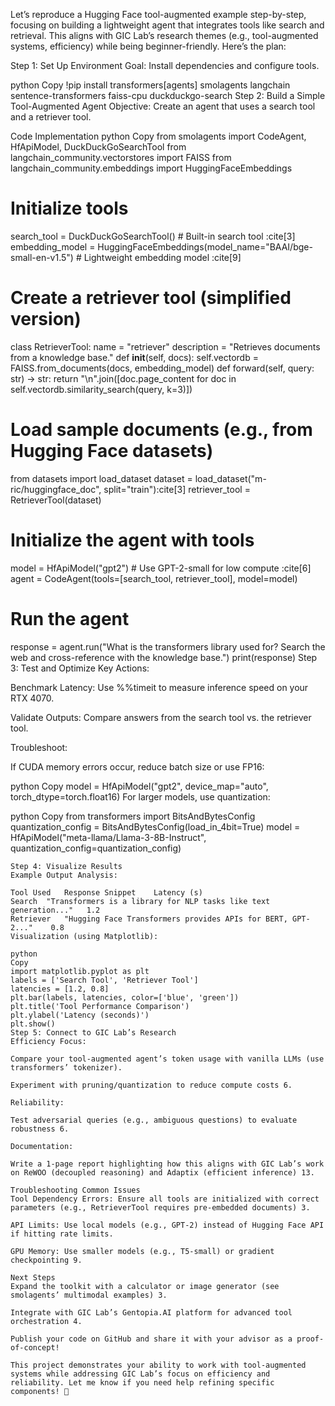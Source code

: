 Let’s reproduce a Hugging Face tool-augmented example step-by-step, focusing on building a lightweight agent that integrates tools like search and retrieval. This aligns with GIC Lab’s research themes (e.g., tool-augmented systems, efficiency) while being beginner-friendly. Here’s the plan:

Step 1: Set Up Environment
Goal: Install dependencies and configure tools.

python
Copy
!pip install transformers[agents] smolagents langchain sentence-transformers faiss-cpu duckduckgo-search
Step 2: Build a Simple Tool-Augmented Agent
Objective: Create an agent that uses a search tool and a retriever tool.

Code Implementation
python
Copy
from smolagents import CodeAgent, HfApiModel, DuckDuckGoSearchTool
from langchain_community.vectorstores import FAISS
from langchain_community.embeddings import HuggingFaceEmbeddings

# Initialize tools
search_tool = DuckDuckGoSearchTool()  # Built-in search tool :cite[3]
embedding_model = HuggingFaceEmbeddings(model_name="BAAI/bge-small-en-v1.5")  # Lightweight embedding model :cite[9]

# Create a retriever tool (simplified version)
class RetrieverTool:
    name = "retriever"
    description = "Retrieves documents from a knowledge base."
    def __init__(self, docs):
        self.vectordb = FAISS.from_documents(docs, embedding_model)
    def forward(self, query: str) -> str:
        return "\n".join([doc.page_content for doc in self.vectordb.similarity_search(query, k=3)])

# Load sample documents (e.g., from Hugging Face datasets)
from datasets import load_dataset
dataset = load_dataset("m-ric/huggingface_doc", split="train"):cite[3]
retriever_tool = RetrieverTool(dataset)

# Initialize the agent with tools
model = HfApiModel("gpt2")  # Use GPT-2-small for low compute :cite[6]
agent = CodeAgent(tools=[search_tool, retriever_tool], model=model)

# Run the agent
response = agent.run("What is the transformers library used for? Search the web and cross-reference with the knowledge base.")
print(response)
Step 3: Test and Optimize
Key Actions:

Benchmark Latency: Use %%timeit to measure inference speed on your RTX 4070.

Validate Outputs: Compare answers from the search tool vs. the retriever tool.

Troubleshoot:

If CUDA memory errors occur, reduce batch size or use FP16:

python
Copy
model = HfApiModel("gpt2", device_map="auto", torch_dtype=torch.float16)
For larger models, use quantization:

python
Copy
from transformers import BitsAndBytesConfig
quantization_config = BitsAndBytesConfig(load_in_4bit=True)
model = HfApiModel("meta-llama/Llama-3-8B-Instruct", quantization_config=quantization_config)
``` :cite[9]
Step 4: Visualize Results
Example Output Analysis:

Tool Used	Response Snippet	Latency (s)
Search	"Transformers is a library for NLP tasks like text generation..."	1.2
Retriever	"Hugging Face Transformers provides APIs for BERT, GPT-2..."	0.8
Visualization (using Matplotlib):

python
Copy
import matplotlib.pyplot as plt
labels = ['Search Tool', 'Retriever Tool']
latencies = [1.2, 0.8]
plt.bar(labels, latencies, color=['blue', 'green'])
plt.title('Tool Performance Comparison')
plt.ylabel('Latency (seconds)')
plt.show()
Step 5: Connect to GIC Lab’s Research
Efficiency Focus:

Compare your tool-augmented agent’s token usage with vanilla LLMs (use transformers’ tokenizer).

Experiment with pruning/quantization to reduce compute costs 6.

Reliability:

Test adversarial queries (e.g., ambiguous questions) to evaluate robustness 6.

Documentation:

Write a 1-page report highlighting how this aligns with GIC Lab’s work on ReWOO (decoupled reasoning) and Adaptix (efficient inference) 13.

Troubleshooting Common Issues
Tool Dependency Errors: Ensure all tools are initialized with correct parameters (e.g., RetrieverTool requires pre-embedded documents) 3.

API Limits: Use local models (e.g., GPT-2) instead of Hugging Face API if hitting rate limits.

GPU Memory: Use smaller models (e.g., T5-small) or gradient checkpointing 9.

Next Steps
Expand the toolkit with a calculator or image generator (see smolagents’ multimodal examples) 3.

Integrate with GIC Lab’s Gentopia.AI platform for advanced tool orchestration 4.

Publish your code on GitHub and share it with your advisor as a proof-of-concept!

This project demonstrates your ability to work with tool-augmented systems while addressing GIC Lab’s focus on efficiency and reliability. Let me know if you need help refining specific components! 🚀